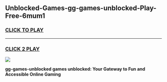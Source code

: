 
## Unblocked-Games-gg-games-unblocked-Play-Free-6mum1
<h3>
<a href="https://premium76.site?title=gg-games-unblocked&ref=09A">CLICK TO PLAY</a></h3>
<hr>

<h3>
<a href="https://premium76.site?title=gg-games-unblocked&ref=09A">CLICK 2 PLAY</a>
  
</h3>

<a href="https://premium76.site?title=gg-games-unblocked&ref=09A"><img src="https://clearcache.store/games.png"></a>


**gg-games-unblocked games unblocked: Your Gateway to Fun and Accessible Online Gaming**

